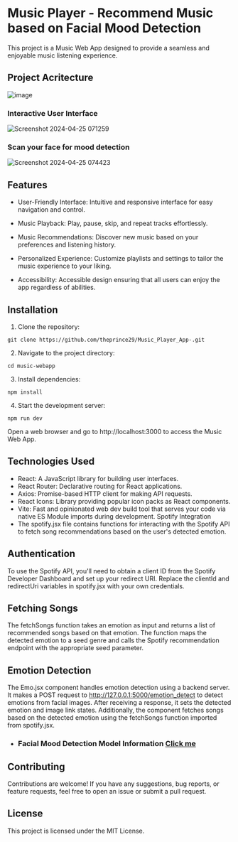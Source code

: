 # Music Player - Recommend Music based on Facial Mood Detection
This project is a Music Web App designed to provide a seamless and enjoyable music listening experience.

## Project Acritecture
![image](https://github.com/theprince29/Music_Player_App-/assets/113759522/786c0f76-6876-4a7b-963c-0a4a283f4437)

### Interactive User Interface
![Screenshot 2024-04-25 071259](https://github.com/theprince29/Music_Player_App-/assets/113759522/025ddbdc-04c9-4d64-889a-8df4f79bd861)

### Scan your face for mood detection 
![Screenshot 2024-04-25 074423](https://github.com/theprince29/Music_Player_App-/assets/113759522/eded7087-5c1f-4996-a3b1-8de4e5271b2b)


## Features
- User-Friendly Interface: Intuitive and responsive interface for easy navigation and control.

- Music Playback: Play, pause, skip, and repeat tracks effortlessly.

- Music Recommendations: Discover new music based on your preferences and listening history.

- Personalized Experience: Customize playlists and settings to tailor the music experience to your liking.

- Accessibility: Accessible design ensuring that all users can enjoy the app regardless of abilities.

## Installation

1. Clone the repository:
```
git clone https://github.com/theprince29/Music_Player_App-.git
```
2. Navigate to the project directory:
```
cd music-webapp
```
3. Install dependencies:
```
npm install
```
4. Start the development server:
```
npm run dev
```
Open a web browser and go to http://localhost:3000 to access the Music Web App.

## Technologies Used
- React: A JavaScript library for building user interfaces.
- React Router: Declarative routing for React applications.
- Axios: Promise-based HTTP client for making API requests.
- React Icons: Library providing popular icon packs as React components.
- Vite: Fast and opinionated web dev build tool that serves your code via native ES Module imports during development.
Spotify Integration
- The spotify.jsx file contains functions for interacting with the Spotify API to fetch song recommendations based on the user's detected emotion.

## Authentication
To use the Spotify API, you'll need to obtain a client ID from the Spotify Developer Dashboard and set up your redirect URI. Replace the clientId and redirectUri variables in spotify.jsx with your own credentials.

## Fetching Songs
The fetchSongs function takes an emotion as input and returns a list of recommended songs based on that emotion. The function maps the detected emotion to a seed genre and calls the Spotify recommendation endpoint with the appropriate seed parameter.

## Emotion Detection
The Emo.jsx component handles emotion detection using a backend server. It makes a POST request to http://127.0.0.1:5000/emotion_detect to detect emotions from facial images. After receiving a response, it sets the detected emotion and image link states. Additionally, the component fetches songs based on the detected emotion using the fetchSongs function imported from spotify.jsx.
- ### Facial Mood Detection Model Information [Click me](https://github.com/theprince29/Music_Player_App-/tree/main/server#readme)

## Contributing
Contributions are welcome! If you have any suggestions, bug reports, or feature requests, feel free to open an issue or submit a pull request.

## License
This project is licensed under the MIT License.

